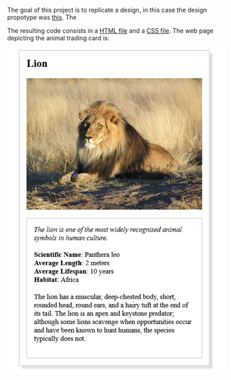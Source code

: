 The goal of this project is to replicate a design, in this case the design propotype was [this](https://github.com/pfrazao/udacity-introduction-to-programming/blob/main/02%20CSS/design-prototype.png). The 

The resulting code consists in a [HTML file](https://github.com/pfrazao/udacity-introduction-to-programming/blob/main/02%20CSS/card.html) and a [CSS file](https://github.com/pfrazao/udacity-introduction-to-programming/blob/main/02%20CSS/styles.cssl). The web page depicting the animal trading card is:

![alt text](https://github.com/pfrazao/udacity-introduction-to-programming/blob/main/02%20CSS/animal_trading_card.jpg)
